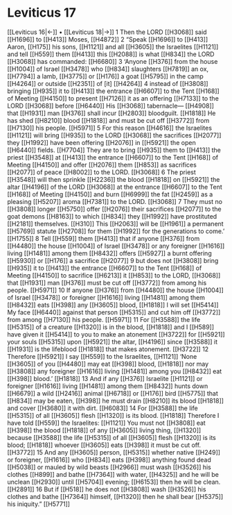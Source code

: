 # Leviticus 17
[[Leviticus 16|←]] • [[Leviticus 18|→]]
1 Then the LORD [[H3068]] said [[H1696]] to [[H413]] Moses, [[H4872]] 
2 “Speak [[H1696]] to [[H413]] Aaron, [[H175]] his sons, [[H1121]] and all [[H3605]] the Israelites [[H1121]] and tell [[H559]] them [[H413]] this [[H2088]] is what [[H834]] the LORD [[H3068]] has commanded: [[H6680]] 
3 ‘Anyone [[H376]] from the house [[H1004]] of Israel [[H3478]] who [[H834]] slaughters [[H7819]] an ox, [[H7794]] a lamb, [[H3775]] or [[H176]] a goat [[H5795]] in the camp [[H4264]] or outside [[H2351]] of [it] [[H4264]] 
4 instead of [[H3808]] bringing [[H935]] it to [[H413]] the entrance [[H6607]] to the Tent [[H168]] of Meeting [[H4150]] to present [[H7126]] it as an offering [[H7133]] to the LORD [[H3068]] before [[H6440]] His [[H3068]] tabernacle— [[H4908]] that [[H1931]] man [[H376]] shall incur [[H2803]] bloodguilt. [[H1818]] He has shed [[H8210]] blood [[H1818]] and must be cut off [[H3772]] from [[H7130]] his people. [[H5971]] 
5 For this reason [[H4616]] the Israelites [[H1121]] will bring [[H935]] to the LORD [[H3068]] the sacrifices [[H2077]] they [[H1992]] have been offering [[H2076]] in [[H5921]] the open [[H6440]] fields. [[H7704]] They are to bring [[H935]] them to [[H413]] the priest [[H3548]] at [[H413]] the entrance [[H6607]] to the Tent [[H168]] of Meeting [[H4150]] and offer [[H2076]] them [[H853]] as sacrifices [[H2077]] of peace [[H8002]] to the LORD. [[H3068]] 
6 The priest [[H3548]] will then sprinkle [[H2236]] the blood [[H1818]] on [[H5921]] the altar [[H4196]] of the LORD [[H3068]] at the entrance [[H6607]] to the Tent [[H168]] of Meeting [[H4150]] and burn [[H6999]] the fat [[H2459]] as a pleasing [[H5207]] aroma [[H7381]] to the LORD. [[H3068]] 
7 They must no [[H3808]] longer [[H5750]] offer [[H2076]] their sacrifices [[H2077]] to the goat demons [[H8163]] to which [[H834]] they [[H1992]] have prostituted [[H2181]] themselves. [[H310]] This [[H2063]] will be [[H1961]] a permanent [[H5769]] statute [[H2708]] for them [[H1992]] for the generations to come.’ [[H1755]] 
8 Tell [[H559]] them [[H413]] that if anyone [[H376]] from [[H4480]] the house [[H1004]] of Israel [[H3478]] or any foreigner [[H1616]] living [[H1481]] among them [[H8432]] offers [[H5927]] a burnt offering [[H5930]] or [[H176]] a sacrifice [[H2077]] 
9 but does not [[H3808]] bring [[H935]] it to [[H413]] the entrance [[H6607]] to the Tent [[H168]] of Meeting [[H4150]] to sacrifice [[H6213]] it [[H853]] to the LORD, [[H3068]] that [[H1931]] man [[H376]] must be cut off [[H3772]] from among his people. [[H5971]] 
10 If anyone [[H376]] from [[H4480]] the house [[H1004]] of Israel [[H3478]] or foreigner [[H1616]] living [[H1481]] among them [[H8432]] eats [[H398]] any [[H3605]] blood, [[H1818]] I will set [[H5414]] My face [[H6440]] against that person [[H5315]] and cut him off [[H3772]] from among [[H7130]] his people. [[H5971]] 
11 For [[H3588]] the life [[H5315]] of a creature [[H1320]] is in the blood, [[H1818]] and I [[H589]] have given it [[H5414]] to you  to make an atonement [[H3722]] for [[H5921]] your souls [[H5315]] upon [[H5921]] the altar, [[H4196]] since [[H3588]] it [[H1931]] is the lifeblood [[H1818]] that makes atonement. [[H3722]] 
12 Therefore [[H5921]] I say [[H559]] to the Israelites, [[H1121]] ‘None [[H3605]] of you [[H4480]] may eat [[H398]] blood, [[H1818]] nor may [[H3808]] any foreigner [[H1616]] living [[H1481]] among you [[H8432]] eat [[H398]] blood.’ [[H1818]] 
13 And if any [[H376]] Israelite [[H1121]] or foreigner [[H1616]] living [[H1481]] among them [[H8432]] hunts down [[H6679]] a wild [[H2416]] animal [[H6718]] or [[H176]] bird [[H5775]] that [[H834]] may be eaten, [[H398]] he must drain [[H8210]] its blood [[H1818]] and cover [[H3680]] it with dirt. [[H6083]] 
14 For [[H3588]] the life [[H5315]] of all [[H3605]] flesh [[H1320]] is its blood. [[H1818]] Therefore I have told [[H559]] the Israelites: [[H1121]] You must not [[H3808]] eat [[H398]] the blood [[H1818]] of any [[H3605]] living thing, [[H1320]] because [[H3588]] the life [[H5315]] of all [[H3605]] flesh [[H1320]] is its blood; [[H1818]] whoever [[H3605]] eats [[H398]] it must be cut off. [[H3772]] 
15 And any [[H3605]] person, [[H5315]] whether native [[H249]] or foreigner, [[H1616]] who [[H834]] eats [[H398]] anything found dead [[H5038]] or mauled by wild beasts [[H2966]] must wash [[H3526]] his clothes [[H899]] and bathe [[H7364]] with water, [[H4325]] and he will be unclean [[H2930]] until [[H5704]] evening; [[H6153]] then he will be clean. [[H2891]] 
16 But if [[H518]] he does not [[H3808]] wash [[H3526]] his clothes and bathe [[H7364]] himself, [[H1320]] then he shall bear [[H5375]] his iniquity.” [[H5771]] 
